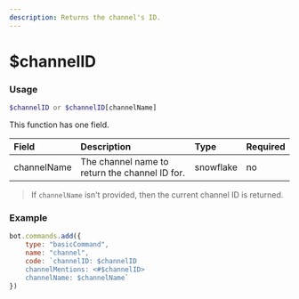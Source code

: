 ```yaml
---
description: Returns the channel's ID.
---
```


# $channelID
### Usage
```php
$channelID or $channelID[channelName]
```
This function has one field.

| Field | Description | Type | Required |
| :--- | :--- | :--- | :--- |
| channelName | The channel name to return the channel ID for. | snowflake | no |
> If `channelName` isn't provided, then the current channel ID is returned.

### Example
```javascript
bot.commands.add({
    type: "basicCommand",
    name: "channel",
    code: `channelID: $channelID
    channelMentions: <#$channelID>
    channelName: $channelName`
})
```
